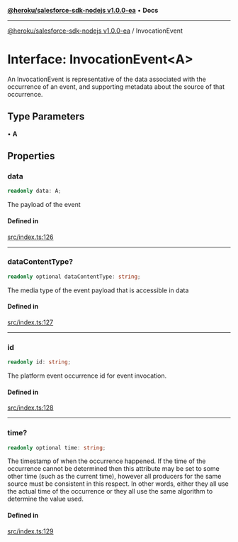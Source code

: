 [**@heroku/salesforce-sdk-nodejs v1.0.0-ea**](../README.md) • **Docs**

***

[@heroku/salesforce-sdk-nodejs v1.0.0-ea](../README.md) / InvocationEvent

# Interface: InvocationEvent\<A\>

An InvocationEvent is representative of the data associated with the occurrence of an event,
and supporting metadata about the source of that occurrence.

## Type Parameters

• **A**

## Properties

### data

```ts
readonly data: A;
```

The payload of the event

#### Defined in

[src/index.ts:126](https://github.com/heroku/heroku-applink-nodejs/blob/964a49b1b7eff1b886f572faf2baab589b474aff/src/index.ts#L126)

***

### dataContentType?

```ts
readonly optional dataContentType: string;
```

The media type of the event payload that is accessible in data

#### Defined in

[src/index.ts:127](https://github.com/heroku/heroku-applink-nodejs/blob/964a49b1b7eff1b886f572faf2baab589b474aff/src/index.ts#L127)

***

### id

```ts
readonly id: string;
```

The platform event occurrence id for event invocation.

#### Defined in

[src/index.ts:128](https://github.com/heroku/heroku-applink-nodejs/blob/964a49b1b7eff1b886f572faf2baab589b474aff/src/index.ts#L128)

***

### time?

```ts
readonly optional time: string;
```

The timestamp of when the occurrence happened. If the time of the occurrence
cannot be determined then this attribute may be set to some other time
(such as the current time), however all producers for the same source must be consistent in this
respect. In other words, either they all use the actual time of the occurrence or they all use
the same algorithm to determine the value used.

#### Defined in

[src/index.ts:129](https://github.com/heroku/heroku-applink-nodejs/blob/964a49b1b7eff1b886f572faf2baab589b474aff/src/index.ts#L129)
